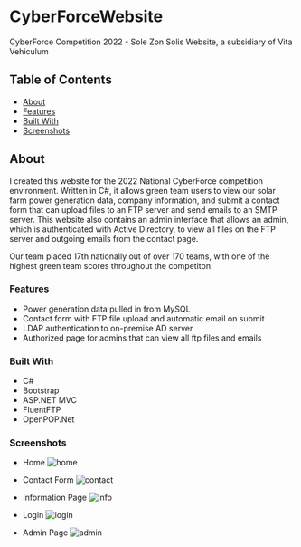 # CyberForceWebsite
CyberForce Competition 2022 - Sole Zon Solis Website, a subsidiary of Vita Vehiculum

## Table of Contents

- [About](#about)
- [Features](#features)
- [Built With](#built-with)
- [Screenshots](#screenshots)

## About
I created this website for the 2022 National CyberForce competition environment. Written in C#, it allows green team users to view our solar farm power generation data, company information, and submit a contact form that can upload files to an FTP server and send emails to an SMTP server. This website also contains an admin interface that allows an admin, which is authenticated with Active Directory, to view all files on the FTP server and outgoing emails from the contact page.

Our team placed 17th nationally out of over 170 teams, with one of the highest green team scores throughout the competiton.

### Features

- Power generation data pulled in from MySQL 
- Contact form with FTP file upload and automatic email on submit
- LDAP authentication to on-premise AD server
- Authorized page for admins that can view all ftp files and emails 

### Built With

- C#
- Bootstrap
- ASP.NET MVC
- FluentFTP
- OpenPOP.Net

### Screenshots 

- Home
![home](https://user-images.githubusercontent.com/77765671/204096751-8e31b243-cb3b-47b5-ad15-7c70a73982b9.png)

- Contact Form 
![contact](https://user-images.githubusercontent.com/77765671/204096764-eae67f48-fdaf-4eb2-a9c0-e03dc6770ce3.png)

- Information Page
![info](https://user-images.githubusercontent.com/77765671/204096793-5ec5bc5e-2f1e-4604-abaa-720fe9c42fd8.png)

- Login 
![login](https://user-images.githubusercontent.com/77765671/204096801-46d44446-1de4-462e-8172-f4d8e102a8b0.png)

- Admin Page
![admin](https://user-images.githubusercontent.com/77765671/204096820-3ad337da-b591-4606-8cc9-23fafa00a96c.png)


